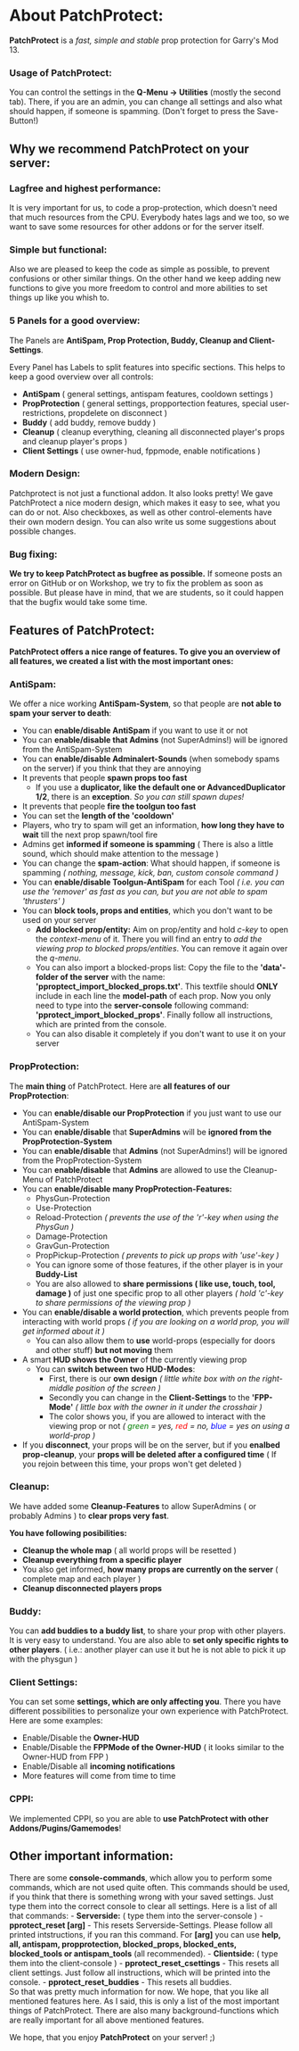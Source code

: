 <h1>About PatchProtect:</h1>

<b>PatchProtect</b> is a <i>fast, simple and stable</i> prop protection for Garry's Mod 13.

<h3>Usage of PatchProtect:</h3>
You can control the settings in the <b>Q-Menu -> Utilities</b> (mostly the second tab). There, if you are an admin, you can change all settings and also what should happen, if someone is spamming. (Don't forget to press the Save-Button!)


<h2>Why we recommend PatchProtect on your server:</h2>

<h3>Lagfree and highest performance:</h3>
It is very important for us, to code a prop-protection, which doesn't need that much resources from the CPU.
Everybody hates lags and we too, so we want to save some resources for other addons or for the server itself.

<h3>Simple but functional:</h3>
Also we are pleased to keep the code as simple as possible, to prevent confusions or other similar things.
On the other hand we keep adding new functions to give you more freedom to control and more abilities to set things up like you whish to.

<h3>5 Panels for a good overview:</h3>
The Panels are <b>AntiSpam, Prop Protection, Buddy, Cleanup and Client-Settings</b>.

Every Panel has Labels to split features into specific sections. This helps to keep a good overview over all controls:

- <b>AntiSpam</b> ( general settings, antispam features, cooldown settings )
- <b>PropProtection</b> ( general settings, propportection features, special user-restrictions, propdelete on disconnect )
- <b>Buddy</b> ( add buddy, remove buddy )
- <b>Cleanup</b> ( cleanup everything, cleaning all disconnected player's props and cleanup player's props )
- <b>Client Settings</b> ( use owner-hud, fppmode, enable notifications )

<h3>Modern Design:</h3>
Patchprotect is not just a functional addon. It also looks pretty! We gave PatchProtect a nice modern design, which makes it easy to see, what you can do or not. Also checkboxes, as well as other control-elements have their own modern design.
You can also write us some suggestions about possible changes.

<h3>Bug fixing:</h3>
<b>We try to keep PatchProtect as bugfree as possible.</b>
If someone posts an error on GitHub or on Workshop, we try to fix the problem as soon as possible. But please have in mind, that we are students, so it could happen that the bugfix would take some time.


<h2>Features of PatchProtect:</h2>

<b>PatchProtect offers a nice range of features. To give you an overview of all features, we created a list with the most important ones:</b>

<h3>AntiSpam:</h3>
We offer a nice working <b>AntiSpam-System</b>, so that people are <b>not able to spam your server to death</b>:

- You can <b>enable/disable AntiSpam</b> if you want to use it or not
- You can <b>enable/disable that Admins</b> (not SuperAdmins!) will be ignored from the AntiSpam-System
- You can <b>enable/disable Adminalert-Sounds</b> (when somebody spams on the server) if you think that they are annoying
- It prevents that people <b>spawn props too fast</b>
	- If you use a <b>duplicator, like the default one or AdvancedDuplicator 1/2</b>, there is an <b>exception</b>. <i>So you can still spawn dupes!</i>
- It prevents that people <b>fire the toolgun too fast</b>
- You can set the <b>length of the 'cooldown'</b>
- Players, who try to spam will get an information, <b>how long they have to wait</b> till the next prop spawn/tool fire
- Admins get <b>informed if someone is spamming</b> ( There is also a little sound, which should make attention to the message )
- You can change the <b>spam-action</b>: What should happen, if someone is spamming <i>( nothing, message, kick, ban, custom console command )</i>
- You can <b>enable/disable Toolgun-AntiSpam</b> for each Tool <i>( i.e. you can use the 'remover' as fast as you can, but you are not able to spam 'thrusters' )</i>
- You can <b>block tools, props and entities</b>, which you don't want to be used on your server
	- <b>Add blocked prop/entity:</b> Aim on prop/entity and hold <i>c-key</i> to open the <i>context-menu</i> of it. There you will find an entry to <i>add the viewing prop to blocked props/entities</i>. You can remove it again over the <i>q-menu</i>.
	- You can also import a blocked-props list: Copy the file to the <b>'data'-folder of the server</b> with the name: <b>'pproptect_import_blocked_props.txt'</b>. This textfile should <b>ONLY</b> include in each line the <b>model-path</b> of each prop. Now you only need to type into the <b>server-console</b> following command: <b>'pprotect_import_blocked_props'</b>. Finally follow all instructions, which are printed from the console.
	- You can also disable it completely if you don't want to use it on your server

<h3>PropProtection:</h3>
The <b>main thing</b> of PatchProtect.
Here are <b>all features of our PropProtection</b>:

- You can <b>enable/disable our PropProtection</b> if you just want to use our AntiSpam-System
- You can <b>enable/disable</b> that <b>SuperAdmins</b> will be <b>ignored from the PropProtection-System</b>
- You can <b>enable/disable</b> that <b>Admins</b> (not SuperAdmins!) will be ignored from the PropProtection-System
- You can <b>enable/disable</b> that <b>Admins</b> are allowed to use the Cleanup-Menu of PatchProtect
- You can <b>enable/disable many PropProtection-Features:</b>
	- PhysGun-Protection
	- Use-Protection
	- Reload-Protection <i>( prevents the use of the 'r'-key when using the PhysGun )</i>
	- Damage-Protection
	- GravGun-Protection
	- PropPickup-Protection <i>( prevents to pick up props with 'use'-key )</i>
	- You can ignore some of those features, if the other player is in your <b>Buddy-List</b>
	- You are also allowed to <b>share permissions ( like use, touch, tool, damage )</b> of just one specific prop to all other players <i>( hold 'c'-key to share permissions of the viewing prop )</i>
- You can <b>enable/disable a world protection</b>, which prevents people from interacting with world props <i>( if you are looking on a world prop, you will get informed about it )</i>
	- You can also allow them to <b>use</b> world-props (especially for doors and other stuff) <b>but not moving</b> them
- A smart <b>HUD shows the Owner</b> of the currently viewing prop
	- You can <b>switch between two HUD-Modes</b>:
		- First, there is our <b>own design</b> <i>( little white box with on the right-middle position of the screen )</i>
		- Secondly you can change in the <b>Client-Settings</b> to the <b>'FPP-Mode'</b> <i>( little box with the owner in it under the crosshair )</i>
		- The color shows you, if you are allowed to interact with the viewing prop or not <i>( <span style="color: green;">green</span> = yes, <span style="color: red;">red</span> = no, <span style="color: blue;">blue</span> = yes on using a world-prop )</i>
- If you <b>disconnect</b>, your props will be on the server, but if you <b>enalbed prop-cleanup</b>, your <b>props will be deleted after a configured time</b> ( If you rejoin between this time, your props won't get deleted )

<h3>Cleanup:</h3>
We have added some <b>Cleanup-Features</b> to allow SuperAdmins ( or probably Admins ) to <b>clear props very fast</b>.

<b>You have following posibilities:</b>

- <b>Cleanup the whole map</b> ( all world props will be resetted )
- <b>Cleanup everything from a specific player</b>
- You also get informed, <b>how many props are currently on the server</b> ( complete map and each player )
- <b>Cleanup disconnected players props</b>

<h3>Buddy:</h3>
You can <b>add buddies to a buddy list</b>, to share your prop with other players. It is very easy to understand.
You are also able to <b>set only specific rights to other players</b>. ( i.e.: another player can use it but he is not able to pick it up with the physgun )

<h3>Client Settings:</h3>
You can set some <b>settings, which are only affecting you</b>. There you have different possibilities to personalize your own experience with PatchProtect. Here are some examples:

- Enable/Disable the <b>Owner-HUD</b>
- Enable/Disable the <b>FPPMode of the Owner-HUD</b> ( it looks similar to the Owner-HUD from FPP )
- Enable/Disable all <b>incoming notifications</b>
- More features will come from time to time

<h3>CPPI:</h3>
We implemented CPPI, so you are able to <b>use PatchProtect with other Addons/Pugins/Gamemodes</b>!

<h2>Other important information:</h2>
There are some <b>console-commands</b>, which allow you to perform some commands, which are not used quite often. This commands should be used, if you think that there is something wrong with your saved settings. Just type them into the correct console to clear all settings.
Here is a list of all that commands:
- <b>Serverside:</b> ( type them into the server-console )
	- <b>pprotect_reset [arg]</b> - This resets Serverside-Settings. Please follow all printed intstructions, if you ran this command.
	For <b>[arg]</b> you can use <b>help, all, antispam, propprotection, blocked_props, blocked_ents, blocked_tools or antispam_tools</b> (all recommended).
- <b>Clientside:</b> ( type them into the client-console )
	- <b>pprotect_reset_csettings</b> - This resets all client settings. Just follow all instructions, which will be printed into the console.
	- <b>pprotect_reset_buddies</b> - This resets all buddies.

<br>
So that was pretty much information for now. We hope, that you like all mentioned features here. As I said, this is only a list of the most important things of PatchProtect. There are also many background-functions which are really important for all above mentioned features.

We hope, that you enjoy <b>PatchProtect</b> on your server! ;)
